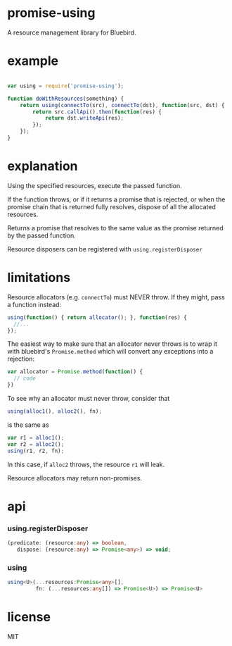 # promise-using

A resource management library for Bluebird.

# example


```js

var using = require('promise-using');

function doWithResources(something) {
    return using(connectTo(src), connectTo(dst), function(src, dst) {
        return src.callApi().then(function(res) {
            return dst.writeApi(res);
        });
    });
}
```

# explanation

Using the specified resources, execute the passed function.

If the function throws, or if it returns a promise that is rejected,
or when the promise chain that is returned fully resolves, dispose
of all the allocated resources.

Returns a promise that resolves to the same value as the promise
returned by the passed function.

Resource disposers can be registered with `using.registerDisposer`

# limitations

Resource allocators (e.g. `connectTo`) must NEVER throw. If they might,
pass a function instead:

```js
using(function() { return allocator(); }, function(res) {
  //...
});
```

The easiest way to make sure that an allocator never throws is to wrap
it with bluebird's `Promise.method` which will convert any exceptions 
into a rejection:

```js
var allocator = Promise.method(function() {
  // code
})
```


To see why an allocator must never throw, consider that

```js
using(alloc1(), alloc2(), fn);
```

is the same as


```js
var r1 = alloc1();
var r2 = alloc2();
using(r1, r2, fn);
```

In this case, if `alloc2` throws, the resource `r1` will leak.

Resource allocators may return non-promises.

# api 

### using.registerDisposer

```ts
(predicate: (resource:any) => boolean, 
   dispose: (resource:any) => Promise<any>) => void;
```

### using

```ts
using<U>(...resources:Promise<any>[], 
         fn: (...resources:any[]) => Promise<U>) => Promise<U>
```

# license

MIT

